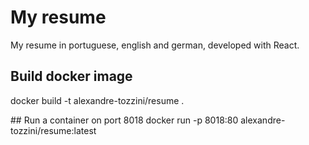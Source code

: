 # My resume

My resume in portuguese, english and german, developed with React.

## Build docker image
docker build -t alexandre-tozzini/resume .

## Run a container on port 8018
docker run  -p 8018:80 alexandre-tozzini/resume:latest
